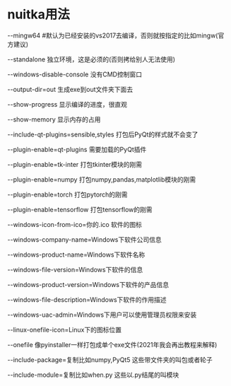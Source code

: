 # nuitka用法




--mingw64 #默认为已经安装的vs2017去编译，否则就按指定的比如mingw(官方建议)

--standalone 独立环境，这是必须的(否则拷给别人无法使用)

--windows-disable-console 没有CMD控制窗口

--output-dir=out 生成exe到out文件夹下面去

--show-progress 显示编译的进度，很直观

--show-memory 显示内存的占用

--include-qt-plugins=sensible,styles 打包后PyQt的样式就不会变了

--plugin-enable=qt-plugins 需要加载的PyQt插件

--plugin-enable=tk-inter 打包tkinter模块的刚需

--plugin-enable=numpy 打包numpy,pandas,matplotlib模块的刚需

--plugin-enable=torch 打包pytorch的刚需

--plugin-enable=tensorflow 打包tensorflow的刚需

--windows-icon-from-ico=你的.ico 软件的图标

--windows-company-name=Windows下软件公司信息

--windows-product-name=Windows下软件名称

--windows-file-version=Windows下软件的信息

--windows-product-version=Windows下软件的产品信息

--windows-file-description=Windows下软件的作用描述

--windows-uac-admin=Windows下用户可以使用管理员权限来安装

--linux-onefile-icon=Linux下的图标位置

--onefile 像pyinstaller一样打包成单个exe文件(2021年我会再出教程来解释)

--include-package=复制比如numpy,PyQt5 这些带文件夹的叫包或者轮子

--include-module=复制比如when.py 这些以.py结尾的叫模块 